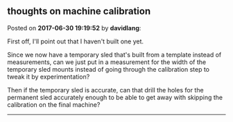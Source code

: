 ## thoughts on machine calibration
Posted on **2017-06-30 19:19:52** by **davidlang**:

First off, I'll point out that I haven't built one yet.



Since we now have a temporary sled that's built from a template instead of measurements, can we just put in a measurement for the width of the temporary sled mounts instead of going through the calibration step to tweak it by experimentation?



Then if the temporary sled is accurate, can that drill the holes for the permanent sled accurately enough to be able to get away with skipping the calibration on the final machine?

---

